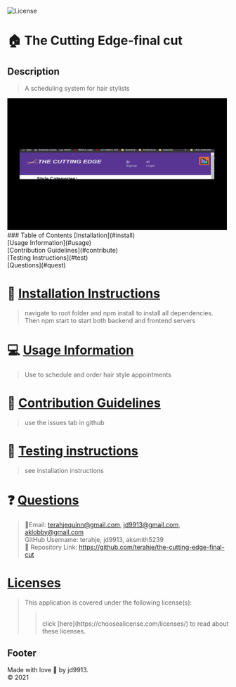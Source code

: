 

![License](https://img.shields.io/badge/License--blue.svg)

:house: The Cutting Edge-final cut <br>
==

Description
--
>A scheduling system for hair stylists<br>
<img src="cuttingEdgeFinalCut.gif" height="300px" width="500px" />
### Table of Contents
[Installation](#install)<br>
[Usage Information](#usage)</a><br>
[Contribution Guidelines](#contribute)<br>
[Testing Instructions](#test)<br>
[Questions](#quest)<br>

:memo: [Installation Instructions](install)
========
>navigate to root folder and npm install to install all dependencies.  Then npm start to start both backend and frontend servers

:computer: [Usage Information](usage)
===
>Use to schedule and order hair style appointments

:incoming_envelope: [Contribution Guidelines](contribute)
==
>use the issues tab in github

:notebook: [Testing instructions](test)
==
>see installation instructions

:question: [Questions](quest)
==
>:email:Email: terahjequinn@gmail.com, jd9913@gmail.com, aklobby@gmail.com<br>
>GitHub Username: terahje, jd9913, aksmith5239<br>
>:link: Repository Link: https://github.com/terahje/the-cutting-edge-final-cut<br>

[Licenses](#license)
==
>This application is covered under the following license(s): <br>
>><br>
>>click [here](https://choosealicense.com/licenses/) to read about these licenses.

Footer
--

Made with love :gift_heart: by jd9913.<br>:copyright: 2021

        
